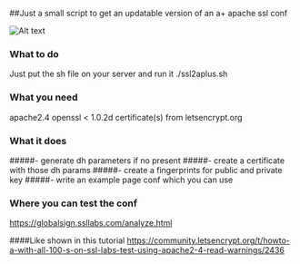 ##Just a small script to get an updatable version of an a+ apache ssl conf

![Alt text](https://raw.githubusercontent.com/mommel/letsencrypt-aplus/master/aplussign.png)

### What to do
Just put the sh file on your server and run it
./ssl2aplus.sh

### What you need
apache2.4
openssl < 1.0.2d
certificate(s) from letsencrypt.org

### What it does
#####- generate dh parameters if no present
#####- create a certificate with those dh params
#####- create a fingerprints for public and private key
#####- write an example page conf which you can use

### Where you can test the conf
https://globalsign.ssllabs.com/analyze.html

####Like shown in this tutorial
https://community.letsencrypt.org/t/howto-a-with-all-100-s-on-ssl-labs-test-using-apache2-4-read-warnings/2436